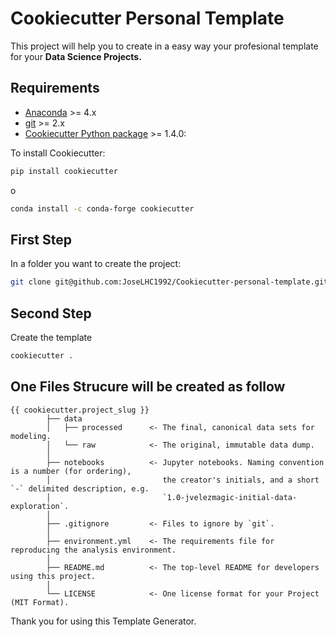 # Cookiecutter Personal Template

This project will help you to create in a easy way your profesional template for your **Data Science Projects.**

## Requirements

- [Anaconda](https://www.anaconda.com/download/) >= 4.x
- [git](https://git-scm.com/) >= 2.x
- [Cookiecutter Python package](http://cookiecutter.readthedocs.org/en/latest/installation.html) >= 1.4.0:

To install Cookiecutter:

``` bash
pip install cookiecutter
```

o

``` bash
conda install -c conda-forge cookiecutter
```

## First Step

In a folder you want to create the project:

```bash
git clone git@github.com:JoseLHC1992/Cookiecutter-personal-template.git
```

## Second Step
Create the template

```bash
cookiecutter .
```

## One Files Strucure will be created as follow

```
{{ cookiecutter.project_slug }}
        ├── data
        │   ├── processed      <- The final, canonical data sets for modeling.
        │   └── raw            <- The original, immutable data dump.
        │
        ├── notebooks          <- Jupyter notebooks. Naming convention is a number (for ordering),
        │                         the creator's initials, and a short `-` delimited description, e.g.
        │                         `1.0-jvelezmagic-initial-data-exploration`.
        │
        ├── .gitignore         <- Files to ignore by `git`.
        │
        ├── environment.yml    <- The requirements file for reproducing the analysis environment.
        │
        ├── README.md          <- The top-level README for developers using this project. 
        │
        └── LICENSE            <- One license format for your Project (MIT Format).
```


Thank you for using this Template Generator.